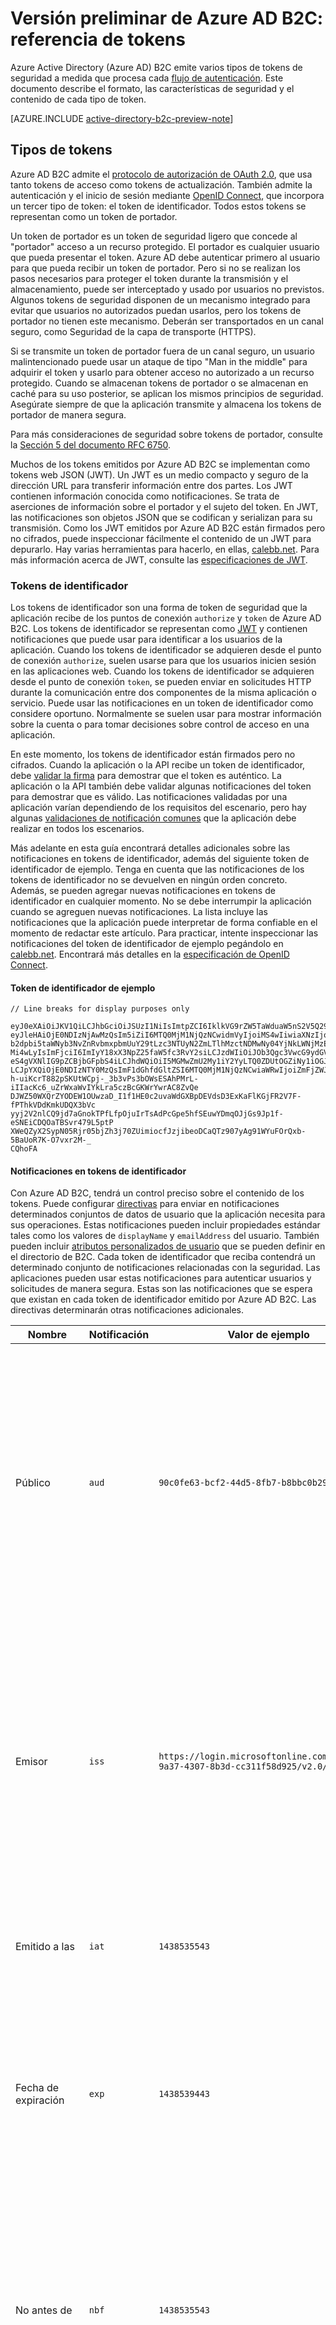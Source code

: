 <properties
	pageTitle="Versión preliminar de Azure Active Directory B2C | Microsoft Azure"
	description="Tipos de tokens emitidos en la versión preliminar de Azure Active Directory B2C."
	services="active-directory-b2c"
	documentationCenter=""
	authors="dstrockis"
	manager="msmbaldwin"
	editor=""/>

<tags
	ms.service="active-directory-b2c"
	ms.workload="identity"
	ms.tgt_pltfrm="na"
	ms.devlang="na"
	ms.topic="article"
	ms.date="01/21/2016"
	ms.author="dastrock"/>


# Versión preliminar de Azure AD B2C: referencia de tokens

Azure Active Directory (Azure AD) B2C emite varios tipos de tokens de seguridad a medida que procesa cada [flujo de autenticación](active-directory-b2c-apps.md). Este documento describe el formato, las características de seguridad y el contenido de cada tipo de token.

[AZURE.INCLUDE [active-directory-b2c-preview-note](../../includes/active-directory-b2c-preview-note.md)]

## Tipos de tokens

Azure AD B2C admite el [protocolo de autorización de OAuth 2.0](active-directory-b2c-reference-protocols.md), que usa tanto tokens de acceso como tokens de actualización. También admite la autenticación y el inicio de sesión mediante [OpenID Connect](active-directory-b2c-reference-protocols.md), que incorpora un tercer tipo de token: el token de identificador. Todos estos tokens se representan como un token de portador.

Un token de portador es un token de seguridad ligero que concede al "portador" acceso a un recurso protegido. El portador es cualquier usuario que pueda presentar el token. Azure AD debe autenticar primero al usuario para que pueda recibir un token de portador. Pero si no se realizan los pasos necesarios para proteger el token durante la transmisión y el almacenamiento, puede ser interceptado y usado por usuarios no previstos. Algunos tokens de seguridad disponen de un mecanismo integrado para evitar que usuarios no autorizados puedan usarlos, pero los tokens de portador no tienen este mecanismo. Deberán ser transportados en un canal seguro, como Seguridad de la capa de transporte (HTTPS).

Si se transmite un token de portador fuera de un canal seguro, un usuario malintencionado puede usar un ataque de tipo "Man in the middle" para adquirir el token y usarlo para obtener acceso no autorizado a un recurso protegido. Cuando se almacenan tokens de portador o se almacenan en caché para su uso posterior, se aplican los mismos principios de seguridad. Asegúrate siempre de que la aplicación transmite y almacena los tokens de portador de manera segura.

Para más consideraciones de seguridad sobre tokens de portador, consulte la [Sección 5 del documento RFC 6750](http://tools.ietf.org/html/rfc6750).

Muchos de los tokens emitidos por Azure AD B2C se implementan como tokens web JSON (JWT). Un JWT es un medio compacto y seguro de la dirección URL para transferir información entre dos partes. Los JWT contienen información conocida como notificaciones. Se trata de aserciones de información sobre el portador y el sujeto del token. En JWT, las notificaciones son objetos JSON que se codifican y serializan para su transmisión. Como los JWT emitidos por Azure AD B2C están firmados pero no cifrados, puede inspeccionar fácilmente el contenido de un JWT para depurarlo. Hay varias herramientas para hacerlo, en ellas, [calebb.net](https://calebb.net). Para más información acerca de JWT, consulte las [especificaciones de JWT](http://self-issued.info/docs/draft-ietf-oauth-json-web-token.html).

### Tokens de identificador

Los tokens de identificador son una forma de token de seguridad que la aplicación recibe de los puntos de conexión `authorize` y `token` de Azure AD B2C. Los tokens de identificador se representan como [JWT](#types-of-tokens) y contienen notificaciones que puede usar para identificar a los usuarios de la aplicación. Cuando los tokens de identificador se adquieren desde el punto de conexión `authorize`, suelen usarse para que los usuarios inicien sesión en las aplicaciones web. Cuando los tokens de identificador se adquieren desde el punto de conexión `token`, se pueden enviar en solicitudes HTTP durante la comunicación entre dos componentes de la misma aplicación o servicio. Puede usar las notificaciones en un token de identificador como considere oportuno. Normalmente se suelen usar para mostrar información sobre la cuenta o para tomar decisiones sobre control de acceso en una aplicación.

En este momento, los tokens de identificador están firmados pero no cifrados. Cuando la aplicación o la API recibe un token de identificador, debe [validar la firma](#token-validation) para demostrar que el token es auténtico. La aplicación o la API también debe validar algunas notificaciones del token para demostrar que es válido. Las notificaciones validadas por una aplicación varían dependiendo de los requisitos del escenario, pero hay algunas [validaciones de notificación comunes](#token-validation) que la aplicación debe realizar en todos los escenarios.

Más adelante en esta guía encontrará detalles adicionales sobre las notificaciones en tokens de identificador, además del siguiente token de identificador de ejemplo. Tenga en cuenta que las notificaciones de los tokens de identificador no se devuelven en ningún orden concreto. Además, se pueden agregar nuevas notificaciones en tokens de identificador en cualquier momento. No se debe interrumpir la aplicación cuando se agreguen nuevas notificaciones. La lista incluye las notificaciones que la aplicación puede interpretar de forma confiable en el momento de redactar este artículo. Para practicar, intente inspeccionar las notificaciones del token de identificador de ejemplo pegándolo en [calebb.net](https://calebb.net). Encontrará más detalles en la [especificación de OpenID Connect](http://openid.net/specs/openid-connect-core-1_0.html).

#### Token de identificador de ejemplo
```
// Line breaks for display purposes only

eyJ0eXAiOiJKV1QiLCJhbGciOiJSUzI1NiIsImtpZCI6IklkVG9rZW5TaWduaW5nS2V5Q29udGFpbmVyIn0.
eyJleHAiOjE0NDIzNjAwMzQsIm5iZiI6MTQ0MjM1NjQzNCwidmVyIjoiMS4wIiwiaXNzIjoiaHR0cHM6Ly9s
b2dpbi5taWNyb3NvZnRvbmxpbmUuY29tLzc3NTUyN2ZmLTlhMzctNDMwNy04YjNkLWNjMzExZjU4ZDkyNS92
Mi4wLyIsImFjciI6ImIyY18xX3NpZ25faW5fc3RvY2siLCJzdWIiOiJOb3Qgc3VwcG9ydGVkIGN1cnJlbnRs
eS4gVXNlIG9pZCBjbGFpbS4iLCJhdWQiOiI5MGMwZmU2My1iY2YyLTQ0ZDUtOGZiNy1iOGJiYzBiMjlkYzYi
LCJpYXQiOjE0NDIzNTY0MzQsImF1dGhfdGltZSI6MTQ0MjM1NjQzNCwiaWRwIjoiZmFjZWJvb2suY29tIn0.
h-uiKcrT882pSKUtWCpj-_3b3vPs3bOWsESAhPMrL-iIIacKc6_uZrWxaWvIYkLra5czBcGKWrYwrAC8ZvQe
DJWZ50WXQrZYODEW1OUwzaD_I1f1HE0c2uvaWdGXBpDEVdsD3ExKaFlKGjFR2V7F-fPThkVDdKmkUDQX3bVc
yyj2V2nlCQ9jd7aGnokTPfLfpOjuIrTsAdPcGpe5hfSEuwYDmqOJjGs9Jp1f-eSNEiCDQOaTBSvr479L5ptP
XWeQZyX2SypN05Rjr05bjZh3j70ZUimiocfJzjibeoDCaQTz907yAg91WYuFOrQxb-5BaUoR7K-O7vxr2M-_
CQhoFA

```

#### Notificaciones en tokens de identificador

Con Azure AD B2C, tendrá un control preciso sobre el contenido de los tokens. Puede configurar [directivas](active-directory-b2c-reference-policies.md) para enviar en notificaciones determinados conjuntos de datos de usuario que la aplicación necesita para sus operaciones. Estas notificaciones pueden incluir propiedades estándar tales como los valores de `displayName` y `emailAddress` del usuario. También pueden incluir [atributos personalizados de usuario](active-directory-b2c-reference-custom-attr.md) que se pueden definir en el directorio de B2C. Cada token de identificador que reciba contendrá un determinado conjunto de notificaciones relacionadas con la seguridad. Las aplicaciones pueden usar estas notificaciones para autenticar usuarios y solicitudes de manera segura. Estas son las notificaciones que se espera que existan en cada token de identificador emitido por Azure AD B2C. Las directivas determinarán otras notificaciones adicionales.

| Nombre | Notificación | Valor de ejemplo | Descripción |
| ----------------------- | ------------------------------- | ------------ | --------------------------------- |
| Público | `aud` | `90c0fe63-bcf2-44d5-8fb7-b8bbc0b29dc6` | Una notificación de audiencia identifica al destinatario previsto del token. En el caso de los tokens de identificación, la audiencia es el identificador de la aplicación asignado a su aplicación en el portal de registro de aplicaciones. La aplicación tiene que validar este valor y rechazar el token si no coincide. |
| Emisor | `iss` | `https://login.microsoftonline.com/775527ff-9a37-4307-8b3d-cc311f58d925/v2.0/` | La notificación identifica el servicio de token de seguridad (STS) que construye y devuelve el token. También identifica el directorio de Azure AD en el que se autenticó el usuario. La aplicación tiene que validar la notificación del emisor para asegurarse de que el token proviene del extremo de la versión 2.0. |
| Emitido a las | `iat` | `1438535543` | Esta notificación es la hora a la que se emitió el token, representada en tiempo de época. |
| Fecha de expiración | `exp` | `1438539443` | Esta notificación es la hora de expiración a la que el token deja de ser válido, representada en tiempo de época. La aplicación tiene que usar esta notificación para comprobar la validez de la duración del token. |
| No antes de | `nbf` | `1438535543` | Esta notificación es la hora a la que el token pasa a ser válido, representada en tiempo de época. Suele ser la misma hora a la que se emitió el token. La aplicación tiene que usar esta notificación para comprobar la validez de la duración del token. |
| Versión | `ver` | `1.0` | Versión del token de identificador, definida por Azure AD. |
| Código hash | `c_hash` | `SGCPtt01wxwfgnYZy2VJtQ` | El código hash se incluye en los tokens de identificador solo cuando el token se emite junto con un código de autorización de OAuth 2.0. Los códigos hash se pueden usar para validar la autenticidad de un código de autorización. Consulte la [especificación OpenID Connect](http://openid.net/specs/openid-connect-core-1_0.html) para más información sobre cómo realizar esta validación. |
| Hash de token de acceso | `at_hash` | `SGCPtt01wxwfgnYZy2VJtQ` | El hash de token de acceso se incluye en los tokens de identificador solo cuando el token se emite junto con un token de acceso de OAuth 2.0. El hash de token de acceso se puede usar para validar la autenticidad de un token de acceso. Consulte la [especificación OpenID Connect](http://openid.net/specs/openid-connect-core-1_0.html) para más información sobre cómo realizar esta validación. |
| Valor de seguridad | `nonce` | `12345` | El valor de seguridad es una estrategia que se usa para mitigar los ataques de reproducción de tokens. La aplicación puede especificar un valor de seguridad en una solicitud de autorización mediante el parámetro de consulta `nonce`. El valor que se proporciona en la solicitud se emitirá sin modificar en la notificación `nonce` del token de identificador. Esto permite a la aplicación comprobar el valor con respecto al valor que especifica en la solicitud, que asocia la sesión de la aplicación con un token de identificador determinado. La aplicación tiene que realizar esta validación durante el proceso de validación del token de identificador. |
| Asunto | `sub` | `Not supported currently. Use oid claim.` | Esta es la entidad de seguridad sobre la que el token declara información como, por ejemplo, el usuario de una aplicación. Este valor es inmutable y no se puede reasignar ni volver a usar. Se puede usar para realizar comprobaciones de autorización de forma segura, por ejemplo, cuando el token se usa para acceder a un recurso. Sin embargo, la notificación de asunto no ha implementado todavía en la vista previa de Azure AD B2C. En lugar de usar la notificación de asunto para la autorización, debe configurar las directivas para incluir la notificación `oid` del identificador de objeto y usar su valor para identificar a los usuarios. |
| Referencia de clase de contexto de autenticación | `acr` | `b2c_1_sign_in` | Nombre de la directiva que se usó para emitir el token de identificador. |
| Hora de autenticación | `auth_time | `1438535543` | Esta notificación es la hora a la que un usuario especificó sus credenciales por última vez, representada en tiempo de época. |



### Tokens de acceso

En la actualidad, Azure AD B2C no emite tokens de acceso. No se admite la autenticación entre dos partes en la versión preliminar. Sin embargo, puede usar tokens de identificador para la comunicación entre componentes de la misma aplicación. Obtenga más información acerca de [las aplicaciones y los escenarios de autenticación admitidos por la versión preliminar de Azure AD B2C](active-directory-b2c-apps.md).

### Tokens de actualización

Los tokens de actualización son tokens de seguridad que la aplicación puede usar para adquirir nuevos tokens de identificador y tokens de acceso en un flujo de OAuth 2.0. Permite a la aplicación obtener acceso a largo plazo a los recursos en nombre de los usuarios sin necesidad de interacción con los usuarios.

Para recibir un token de actualización en una respuesta de token, la aplicación debe solicitar el ámbito `offline_acesss`. Para obtener más información sobre el ámbito `offline_access`, consulte la [referencia de protocolo de Azure AD B2C](active-directory-b2c-reference-protocols.md).

Los tokens de actualización son, y siempre serán, totalmente opacos para tu aplicación. Los emite Azure AD y solo Azure AD los puede inspeccionar e interpretar. Son de larga duración, pero la aplicación no se debe escribir esperando que un token de actualización dure un período de tiempo especificado. Los tokens de actualización pueden invalidarse en cualquier momento por varios motivos. La única forma para que tu aplicación sepa si un token de actualización es válido es intentar canjearlo mediante una solicitud de token a Azure AD.

Cuando se canjea un token de actualización por un nuevo token (y si se concedió el ámbito `offline_access` a la aplicación), se recibe un nuevo token de actualización en la respuesta del token. Debe guardar el token de actualización recién emitido. Reemplazará al token de actualización que usó anteriormente en la solicitud. Esto ayuda a garantizar que los tokens de actualización sigan siendo válidos mientras sea posible.

## Validación de tokens

La única validación de tokens que sus aplicaciones deberían realizar es la validación de los tokens de identificador. Para validar un token de identificador, la aplicación tiene que validar tanto la firma como las notificaciones del token.

<!-- TODO: Link -->
Hay muchas bibliotecas de código abierto disponibles para validar los JWT según su lenguaje preferido. Se recomienda explorar esas opciones en lugar de implementar su propia lógica de validación. La información de esta guía puede ayudarle a aprender a usar correctamente esas bibliotecas.

### Validación de la firma
Un JWT contiene tres segmentos, separados por el carácter `.`. El primer segmento es el **encabezado**, el segundo es el **cuerpo** y el tercero es la **firma**. El segmento de firma se puede usar para validar la autenticidad del token de identificador para que la aplicación pueda confiar en él.

Los tokens de identificador se firman con algoritmos de cifrado asimétrico estándar del sector, como RSA 256. El encabezado del token de identificador contiene información sobre el método de cifrado y la clave usados para firmar el token:

```
{
		"typ": "JWT",
		"alg": "RS256",
		"kid": "GvnPApfWMdLRi8PDmisFn7bprKg"
}
```

La notificación `alg` indica el algoritmo que se usó para firmar el token. Las notificaciones `kid` o `x5t` indican la clave pública particular que se usó para firmar el token.

En cualquier momento, Azure AD puede firmar un token de identificador mediante uno de un determinado conjunto de pares de claves pública y privada. Azure AD rota los posibles conjuntos de claves de forma periódica, por lo que la aplicación debería estar escrita para tratar esos cambios de clave automáticamente. Una frecuencia razonable para comprobar las actualizaciones de las claves públicas usadas por Azure AD es cada 24 horas.

Azure AD B2C tiene un punto de conexión de metadatos OpenID Connect. Esto permite a las aplicaciones obtener información acerca de Azure AD B2C en tiempo de ejecución. En esta información se incluyen los extremos, los contenidos del token y las claves de firma de los token. Su directorio B2C contiene un documento de metadatos JSON para cada directiva. Por ejemplo, el documento de metadatos de la directiva `b2c_1_sign_in` en `fabrikamb2c.onmicrosoft.com` se encuentra en:

`https://login.microsoftonline.com/fabrikamb2c.onmicrosoft.com/v2.0/.well-known/openid-configuration?p=b2c_1_sign_in`

Puede adquirir los datos de la clave de firma necesarios para validar la firma usando el documento de metadatos de OpenID Connect, ubicado en:

```
https://login.microsoftonline.com/fabrikamb2c.onmicrosoft.com/v2.0/.well-known/openid-configuration?p=b2c_1_sign_in
```

`fabrikamb2c.onmicrosoft.com` es el directorio B2C usado para autenticar al usuario y `b2c_1_sign_in` es la directiva que se emplea para adquirir el token de identificador. Para determinar qué directiva se usó para firmar un token de identificador (y dónde obtener los metadatos), tiene dos opciones. En primer lugar, el nombre de la directiva se incluye en la notificación `acr` en el token de identificador. Las notificaciones se pueden analizar fuera del cuerpo del JWT; para ello, descodifique la descodificación en base 64 del cuerpo y deserialice la cadena JSON resultante. La notificación `acr` será el nombre de la directiva que se usó para emitir el token de identificador. La otra opción consiste en codificar la directiva en el valor del parámetro `state` al emitir la solicitud y descodificarla para determinar qué directiva se ha usado. Cualquiera de estos métodos es válido.

El documento de metadatos es un objeto JSON que contiene varias piezas de información útiles. Estas son la ubicación de los puntos de conexión necesarios para realizar la autenticación de OpenID Connect. También incluye un `jwks_uri`, que ofrece la ubicación del conjunto de claves públicas que se usan para firmar los tokens. La ubicación se proporciona aquí, pero es mejor capturar esa ubicación dinámicamente usando el documento de metadatos y analizando el `jwks_uri`:

`https://login.microsoftonline.com/fabrikamb2c.onmicrosoft.com/discovery/v2.0/keys?p=b2c_1_sign_in`

El documento JSON que se encuentra en esta dirección URL contiene toda la información de clave pública en uso en ese momento determinado. La aplicación puede usar las notificaciones `kid` o `x5t` en el encabezado de JWT para seleccionar en el documento JSON la clave pública que se ha usado en este documento para firmar un determinado token. Después, puede realizar la validación de la firma mediante la clave pública correcta y el algoritmo indicado.

La descripción de cómo realizar la validación de la firma queda fuera del ámbito de este documento. Hay muchas bibliotecas de código abierto disponibles para ayudarle con esto, si lo necesita.

### Validación de las notificaciones
Cuando la aplicación o la API reciben un token de identificador, también debe realizar algunas comprobaciones de las notificaciones en el token de identificador. Entre ellos se incluyen los siguientes:

- Notificación de **audiencia**: comprueba que está previsto que el token de identificador se proporcione a tu aplicación.
- Notificaciones **no antes de** y **hora de expiración**: comprueban que el token de identificador no expiró.
- Notificación **emisor**: comprueba que Azure AD emitió el token para la aplicación.
- **Valor de seguridad**: es una estrategia para mitigar los ataques de reproducción de tokens.

La sección [Token de identificador](#id-tokens) situada más arriba incluye información detallada sobre los valores esperados para estas notificaciones.

## Vigencia de los tokens

Las siguientes vigencias de los tokens se proporcionan para ampliar sus conocimientos. Pueden ayudarle a desarrollar y depurar aplicaciones. Tenga en cuenta que las aplicaciones no se deben escribir esperando que estas vigencias permanezcan constantes. Pueden cambiar y lo harán.

| Se necesita el cifrado de tokens | Vigencia | Descripción |
| ----------------------- | ------------------------------- | ------------ |
| Tokens de identificador | Una hora | Los tokens de identificador normalmente son válidos durante una hora. La aplicación web puede usar esta vigencia para mantener sus propias sesiones con los usuarios (recomendado). También puede elegir una vigencia de sesión diferente. Si la aplicación necesita obtener un nuevo token de identificador, solo tiene que realizar una nueva solicitud de inicio de sesión a Azure AD. Si el usuario tiene una sesión de explorador válida con Azure AD, es posible que el usuario no tenga que volver a escribir sus credenciales. |
| Tokens de actualización | Hasta 14 días | Un token de actualización solo es válido durante un máximo de 14 días. Sin embargo, un token de actualización puede dejar de ser válido en cualquier momento por diversos motivos. La aplicación debe continuar intentando usar un token de actualización hasta que se produce un error en la solicitud o hasta que la aplicación reemplaza el token de actualización por uno nuevo. Un token de actualización también puede dejar de ser válido si transcurrieron 90 días desde que el usuario especificó sus credenciales por última vez. |
| Códigos de autorización | Cinco minutos | Los códigos de autorización son de corta duración intencionadamente. Deben canjearse inmediatamente por tokens de acceso, tokens de identificador o tokens de actualización cuando se reciben. |

<!---HONumber=AcomDC_0224_2016-->